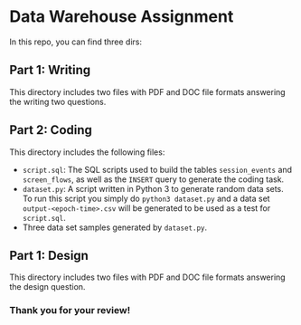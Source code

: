 # Data Warehouse Assignment

In this repo, you can find three dirs:

## Part 1: Writing
This directory includes two files with PDF and DOC file formats answering the writing two questions.

## Part 2: Coding
This directory includes the following files:
- `script.sql`: The SQL scripts used to build the tables `session_events` and `screen_flows`, as well as the `INSERT` query to generate the coding task.
- `dataset.py`: A script written in Python 3 to generate random data sets. To run this script you simply do `python3 dataset.py` and a data set `output-<epoch-time>.csv` will be generated to be used as a test for `script.sql`.
- Three data set samples generated by `dataset.py`.

## Part 1: Design
This directory includes two files with PDF and DOC file formats answering the design question.

### Thank you for your review!
